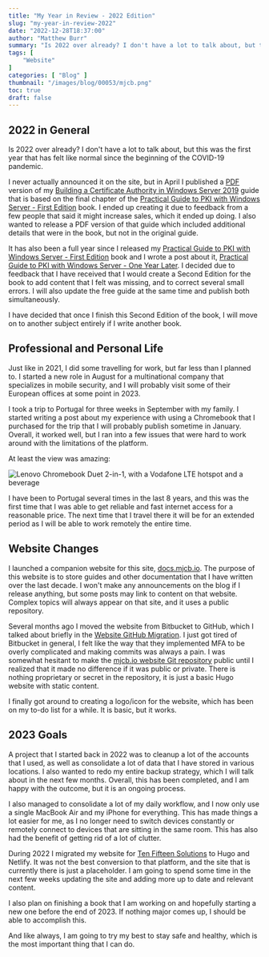 ```yaml
---
title: "My Year in Review - 2022 Edition"
slug: "my-year-in-review-2022"
date: "2022-12-28T18:37:00"
author: "Matthew Burr"
summary: "Is 2022 over already? I don't have a lot to talk about, but this was the first year that has felt like normal since the beginning of the COVID-19 pandemic."
tags: [
    "Website"
]
categories: [ "Blog" ]
thumbnail: "/images/blog/00053/mjcb.png"
toc: true
draft: false
---
```


## 2022 in General ##

Is 2022 over already? I don't have a lot to talk about, but this was the first year that has felt like normal since the beginning of the COVID-19 pandemic.

I never actually announced it on the site, but in April I published a [PDF](/publications/building-a-certificate-authority-in-windows-server-2019/) version of my [Building a Certificate Authority in Windows Server 2019](/blog/2020/03/09/certificate-authority-windows-server-2019/) guide that is based on the final chapter of the [Practical Guide to PKI with Windows Server - First Edition](/publications/practical-guide-to-pki-with-windows-server-first-edition/) book. I ended up creating it due to feedback from a few people that said it might increase sales, which it ended up doing. I also wanted to release a PDF version of that guide which included additional details that were in the book, but not in the original guide.

It has also been a full year since I released my [Practical Guide to PKI with Windows Server - First Edition](/publications/practical-guide-to-pki-with-windows-server-first-edition/) book and I wrote a post about it, [Practical Guide to PKI with Windows Server - One Year Later](/blog/2022/09/27/practical-guide-to-pki-with-windows-server-one-year-later/). I decided due to feedback that I have received that I would create a Second Edition for the book to add content that I felt was missing, and to correct several small errors. I will also update the free guide at the same time and publish both simultaneously.

I have decided that once I finish this Second Edition of the book, I will move on to another subject entirely if I write another book.

## Professional and Personal Life ##

Just like in 2021, I did some travelling for work, but far less than I planned to. I started a new role in August for a multinational company that specializes in mobile security, and I will probably visit some of their European offices at some point in 2023.

I took a trip to Portugal for three weeks in September with my family. I started writing a post about my experience with using a Chromebook that I purchased for the trip that I will probably publish sometime in January. Overall, it worked well, but I ran into a few issues that were hard to work around with the limitations of the platform.

At least the view was amazing:

![Lenovo Chromebook Duet 2-in-1, with a Vodafone LTE hotspot and a beverage](/images/blog/00053/chromebook-portugal.jpg "Lenovo Chromebook Duet 2-in-1, with a Vodafone LTE hotspot and a beverage")

I have been to Portugal several times in the last 8 years, and this was the first time that I was able to get reliable and fast internet access for a reasonable price. The next time that I travel there it will be for an extended period as I will be able to work remotely the entire time.

## Website Changes ##

I launched a companion website for this site, [docs.mjcb.io](https://docs.mjcb.io/). The purpose of this website is to store guides and other documentation that I have written over the last decade. I won't make any announcements on the blog if I release anything, but some posts may link to content on that website. Complex topics will always appear on that site, and it uses a public repository.

Several months ago I moved the website from Bitbucket to GitHub, which I talked about briefly in the [Website GitHub Migration](/blog/2022/11/03/website-github-migration/). I just got tired of Bitbucket in general, I felt like the way that they implemented MFA to be overly complicated and making commits was always a pain. I was somewhat hesitant to make the [mjcb.io website Git repository](https://github.com/matthew-tfs/mjcb.io) public until I realized that it made no difference if it was public or private. There is nothing proprietary or secret in the repository, it is just a basic Hugo website with static content.

I finally got around to creating a logo/icon for the website, which has been on my to-do list for a while. It is basic, but it works.

## 2023 Goals ##

A project that I started back in 2022 was to cleanup a lot of the accounts that I used, as well as consolidate a lot of data that I have stored in various locations. I also wanted to redo my entire backup strategy, which I will talk about in the next few months. Overall, this has been completed, and I am happy with the outcome, but it is an ongoing process.

I also managed to consolidate a lot of my daily workflow, and I now only use a single MacBook Air and my iPhone for everything. This has made things a lot easier for me, as I no longer need to switch devices constantly or remotely connect to devices that are sitting in the same room. This has also had the benefit of getting rid of a lot of clutter.

During 2022 I migrated my website for [Ten Fifteen Solutions](https://tenfifteen.ca/) to Hugo and Netlify. It was not the best conversion to that platform, and the site that is currently there is just a placeholder. I am going to spend some time in the next few weeks updating the site and adding more up to date and relevant content.

I also plan on finishing a book that I am working on and hopefully starting a new one before the end of 2023. If nothing major comes up, I should be able to accomplish this.

And like always, I am going to try my best to stay safe and healthy, which is the most important thing that I can do.
